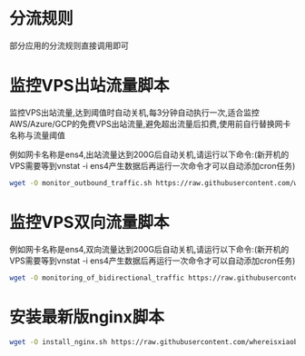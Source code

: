# 分流规则
部分应用的分流规则直接调用即可

# 监控VPS出站流量脚本
监控VPS出站流量,达到阈值时自动关机,每3分钟自动执行一次,适合监控AWS/Azure/GCP的免费VPS出站流量,避免超出流量后扣费,使用前自行替换网卡名称与流量阈值

例如网卡名称是ens4,出站流量达到200G后自动关机,请运行以下命令:(新开机的VPS需要等到vnstat -i ens4产生数据后再运行一次命令才可以自动添加cron任务)
```bash
wget -O monitor_outbound_traffic.sh https://raw.githubusercontent.com/whereisxiaobaobei/code-kitchen/main/monitor_outbound_traffic.sh && chmod +x monitor_outbound_traffic.sh && ./monitor_outbound_traffic.sh ens4 200
```
# 监控VPS双向流量脚本
例如网卡名称是ens4,双向流量达到200G后自动关机,请运行以下命令:(新开机的VPS需要等到vnstat -i ens4产生数据后再运行一次命令才可以自动添加cron任务)
```bash
wget -O monitoring_of_bidirectional_traffic https://raw.githubusercontent.com/whereisxiaobaobei/code-kitchen/main/monitoring_of_bidirectional_traffic && chmod +x monitoring_of_bidirectional_traffic && ./monitoring_of_bidirectional_traffic ens4 200
```

# 安装最新版nginx脚本
```bash
wget -O install_nginx.sh https://raw.githubusercontent.com/whereisxiaobaobei/code-kitchen/refs/heads/main/install_nginx.sh && chmod +x install_nginx.sh && ./install_nginx.sh
```
